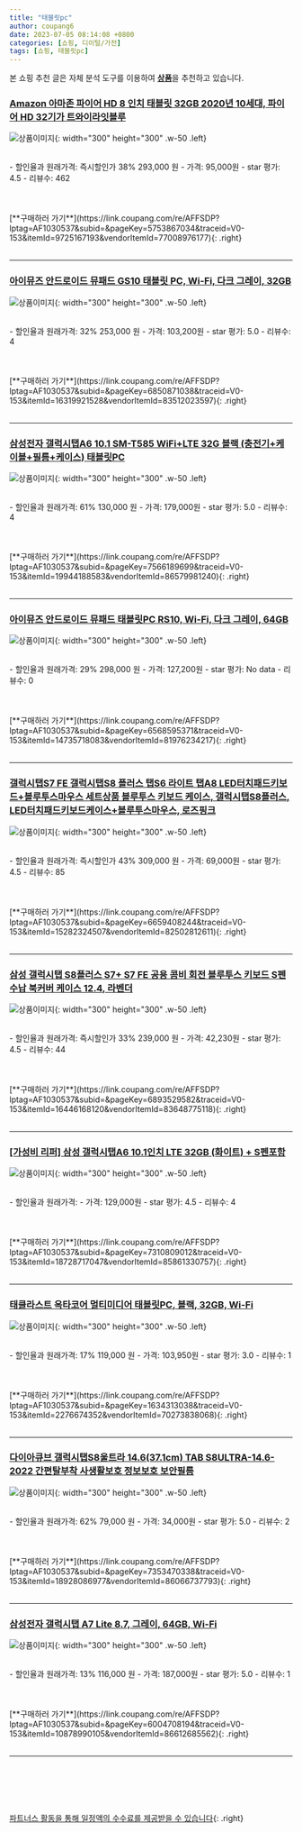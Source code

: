 ```yaml
---
title: "태블릿pc"
author: coupang6
date: 2023-07-05 08:14:08 +0800
categories: [쇼핑, 디이털/가전]
tags: [쇼핑, 태블릿pc]
---
```


본 쇼핑 추천 글은 자체 분석 도구를 이용하여 [**상품**](https://link.coupang.com/a/bao1ui)을 추천하고 있습니다.

### [Amazon 아마존 파이어 HD 8 인치 태블릿 32GB 2020년 10세대, 파이어 HD 32기가 트와이라잇블루](https://link.coupang.com/re/AFFSDP?lptag=AF1030537&subid=&pageKey=5753867034&traceid=V0-153&itemId=9725167193&vendorItemId=77008976177)

![상품이미지](https://thumbnail8.coupangcdn.com/thumbnails/remote/230x230ex/image/vendor_inventory/9c43/8d30ae19fdca328ed45f7f887ba5d3cca0b89df55ce79090d6a4b743e65a.jpg){: width="300" height="300" .w-50 .left}


<br>
- 할인율과 원래가격: 즉시할인가 38%  293,000   원
- 가격: 95,000원
- star 평가: 4.5
- 리뷰수: 462
<br>
<br>
<br>
<br>
[**구매하러 가기**](https://link.coupang.com/re/AFFSDP?lptag=AF1030537&subid=&pageKey=5753867034&traceid=V0-153&itemId=9725167193&vendorItemId=77008976177){: .right}
<br>
<br>

---

### [아이뮤즈 안드로이드 뮤패드 GS10 태블릿 PC, Wi-Fi, 다크 그레이, 32GB](https://link.coupang.com/re/AFFSDP?lptag=AF1030537&subid=&pageKey=6850871038&traceid=V0-153&itemId=16319921528&vendorItemId=83512023597)

![상품이미지](https://thumbnail9.coupangcdn.com/thumbnails/remote/230x230ex/image/retail/images/2022/10/18/14/3/b653cd4a-63d2-4961-b797-44c67b55a708.jpg){: width="300" height="300" .w-50 .left}


<br>
- 할인율과 원래가격: 32%  253,000   원
- 가격: 103,200원
- star 평가: 5.0
- 리뷰수: 4
<br>
<br>
<br>
<br>
[**구매하러 가기**](https://link.coupang.com/re/AFFSDP?lptag=AF1030537&subid=&pageKey=6850871038&traceid=V0-153&itemId=16319921528&vendorItemId=83512023597){: .right}
<br>
<br>

---

### [삼성전자 갤럭시탭A6 10.1 SM-T585 WiFi+LTE 32G 블랙 (충전기+케이블+필름+케이스) 태블릿PC](https://link.coupang.com/re/AFFSDP?lptag=AF1030537&subid=&pageKey=7566189699&traceid=V0-153&itemId=19944188583&vendorItemId=86579981240)

![상품이미지](https://thumbnail10.coupangcdn.com/thumbnails/remote/230x230ex/image/vendor_inventory/c439/b0bdd7033c3182e3bd333829625cf878fe7e26004d94078dc67df9d1b636.png){: width="300" height="300" .w-50 .left}


<br>
- 할인율과 원래가격: 61%  130,000   원
- 가격: 179,000원
- star 평가: 5.0
- 리뷰수: 4
<br>
<br>
<br>
<br>
[**구매하러 가기**](https://link.coupang.com/re/AFFSDP?lptag=AF1030537&subid=&pageKey=7566189699&traceid=V0-153&itemId=19944188583&vendorItemId=86579981240){: .right}
<br>
<br>

---

### [아이뮤즈 안드로이드 뮤패드 태블릿PC RS10, Wi-Fi, 다크 그레이, 64GB](https://link.coupang.com/re/AFFSDP?lptag=AF1030537&subid=&pageKey=6568595371&traceid=V0-153&itemId=14735718083&vendorItemId=81976234217)

![상품이미지](https://thumbnail9.coupangcdn.com/thumbnails/remote/230x230ex/image/retail/images/2438900993394643-90b6819c-bf09-42bc-8e8d-a4a65d9eca76.jpg){: width="300" height="300" .w-50 .left}


<br>
- 할인율과 원래가격: 29%  298,000   원
- 가격: 127,200원
- star 평가: No data
- 리뷰수: 0
<br>
<br>
<br>
<br>
[**구매하러 가기**](https://link.coupang.com/re/AFFSDP?lptag=AF1030537&subid=&pageKey=6568595371&traceid=V0-153&itemId=14735718083&vendorItemId=81976234217){: .right}
<br>
<br>

---

### [갤럭시탭S7 FE 갤럭시탭S8 플러스 탭S6 라이트 탭A8 LED터치패드키보드+블루투스마우스 세트상품 블루투스 키보드 케이스, 갤럭시탭S8플러스, LED터치패드키보드케이스+블루투스마우스, 로즈핑크](https://link.coupang.com/re/AFFSDP?lptag=AF1030537&subid=&pageKey=6659408244&traceid=V0-153&itemId=15282324507&vendorItemId=82502812611)

![상품이미지](https://thumbnail6.coupangcdn.com/thumbnails/remote/230x230ex/image/vendor_inventory/7322/1a93b5ce13b72c7c6c3bea0562f5dad696684adbe9a98d4560ced848c136.jpg){: width="300" height="300" .w-50 .left}


<br>
- 할인율과 원래가격: 즉시할인가 43%  309,000   원
- 가격: 69,000원
- star 평가: 4.5
- 리뷰수: 85
<br>
<br>
<br>
<br>
[**구매하러 가기**](https://link.coupang.com/re/AFFSDP?lptag=AF1030537&subid=&pageKey=6659408244&traceid=V0-153&itemId=15282324507&vendorItemId=82502812611){: .right}
<br>
<br>

---

### [삼성 갤럭시탭 S8플러스 S7+ S7 FE 공용 콤비 회전 블루투스 키보드 S펜수납 북커버 케이스 12.4, 라벤더](https://link.coupang.com/re/AFFSDP?lptag=AF1030537&subid=&pageKey=6893529582&traceid=V0-153&itemId=16446168120&vendorItemId=83648775118)

![상품이미지](https://thumbnail7.coupangcdn.com/thumbnails/remote/230x230ex/image/vendor_inventory/0cea/fb90cd84c43c9474678e631099c66ee537561a83f63109afad03220638f6.jpg){: width="300" height="300" .w-50 .left}


<br>
- 할인율과 원래가격: 즉시할인가 33%  239,000   원
- 가격: 42,230원
- star 평가: 4.5
- 리뷰수: 44
<br>
<br>
<br>
<br>
[**구매하러 가기**](https://link.coupang.com/re/AFFSDP?lptag=AF1030537&subid=&pageKey=6893529582&traceid=V0-153&itemId=16446168120&vendorItemId=83648775118){: .right}
<br>
<br>

---

### [[가성비 리퍼] 삼성 갤럭시탭A6 10.1인치 LTE 32GB (화이트) + S펜포함](https://link.coupang.com/re/AFFSDP?lptag=AF1030537&subid=&pageKey=7310809012&traceid=V0-153&itemId=18728717047&vendorItemId=85861330757)

![상품이미지](https://thumbnail10.coupangcdn.com/thumbnails/remote/230x230ex/image/vendor_inventory/11ef/543f79e24fd4f4029e57306ac53b17494b9c08fde1606ff485e70f47d394.jpg){: width="300" height="300" .w-50 .left}


<br>
- 할인율과 원래가격: 
- 가격: 129,000원
- star 평가: 4.5
- 리뷰수: 4
<br>
<br>
<br>
<br>
[**구매하러 가기**](https://link.coupang.com/re/AFFSDP?lptag=AF1030537&subid=&pageKey=7310809012&traceid=V0-153&itemId=18728717047&vendorItemId=85861330757){: .right}
<br>
<br>

---

### [태클라스트 옥타코어 멀티미디어 태블릿PC, 블랙, 32GB, Wi-Fi](https://link.coupang.com/re/AFFSDP?lptag=AF1030537&subid=&pageKey=1634313038&traceid=V0-153&itemId=2276674352&vendorItemId=70273838068)

![상품이미지](https://thumbnail6.coupangcdn.com/thumbnails/remote/230x230ex/image/retail/images/2020/02/13/11/7/ba416b5a-556e-41d0-a375-e237985d9cca.jpg){: width="300" height="300" .w-50 .left}


<br>
- 할인율과 원래가격: 17%  119,000   원
- 가격: 103,950원
- star 평가: 3.0
- 리뷰수: 1
<br>
<br>
<br>
<br>
[**구매하러 가기**](https://link.coupang.com/re/AFFSDP?lptag=AF1030537&subid=&pageKey=1634313038&traceid=V0-153&itemId=2276674352&vendorItemId=70273838068){: .right}
<br>
<br>

---

### [다이아큐브 갤럭시탭S8울트라 14.6(37.1cm) TAB S8ULTRA-14.6-2022 간편탈부착 사생활보호 정보보호 보안필름](https://link.coupang.com/re/AFFSDP?lptag=AF1030537&subid=&pageKey=7353470338&traceid=V0-153&itemId=18928086977&vendorItemId=86066737793)

![상품이미지](https://thumbnail6.coupangcdn.com/thumbnails/remote/230x230ex/image/vendor_inventory/0f40/202d27a03832d525a6c7375543d915c69d0f85f28624dca6393e88a95206.jpg){: width="300" height="300" .w-50 .left}


<br>
- 할인율과 원래가격: 62%  79,000   원
- 가격: 34,000원
- star 평가: 5.0
- 리뷰수: 2
<br>
<br>
<br>
<br>
[**구매하러 가기**](https://link.coupang.com/re/AFFSDP?lptag=AF1030537&subid=&pageKey=7353470338&traceid=V0-153&itemId=18928086977&vendorItemId=86066737793){: .right}
<br>
<br>

---

### [삼성전자 갤럭시탭 A7 Lite 8.7, 그레이, 64GB, Wi-Fi](https://link.coupang.com/re/AFFSDP?lptag=AF1030537&subid=&pageKey=6004708194&traceid=V0-153&itemId=10878990105&vendorItemId=86612685562)

![상품이미지](https://thumbnail8.coupangcdn.com/thumbnails/remote/230x230ex/image/vendor_inventory/55b4/f56874c112c57dc7279bfee7721d725fc0cf7f57d9b3d4166985b5e02961.jpg){: width="300" height="300" .w-50 .left}


<br>
- 할인율과 원래가격: 13%  116,000   원
- 가격: 187,000원
- star 평가: 5.0
- 리뷰수: 1
<br>
<br>
<br>
<br>
[**구매하러 가기**](https://link.coupang.com/re/AFFSDP?lptag=AF1030537&subid=&pageKey=6004708194&traceid=V0-153&itemId=10878990105&vendorItemId=86612685562){: .right}
<br>
<br>

---
<br><br><br><br><br> [파트너스 활동을 통해 일정액의 수수료를 제공받을 수 있습니다](https://link.coupang.com/a/bao1ui){: .right}
